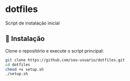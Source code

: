 # dotfiles
Script de instalação inicial

## 🚀 Instalação

Clone o repositório e execute o script principal:

```bash
git clone https://github.com/seu-usuario/dotfiles.git
cd dotfiles
chmod +x setup.sh
./setup.sh
```
